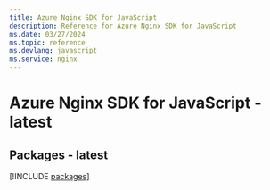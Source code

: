 ```yaml
---
title: Azure Nginx SDK for JavaScript
description: Reference for Azure Nginx SDK for JavaScript
ms.date: 03/27/2024
ms.topic: reference
ms.devlang: javascript
ms.service: nginx
---
```

# Azure Nginx SDK for JavaScript - latest
## Packages - latest
[!INCLUDE [packages](nginx-index.md)]